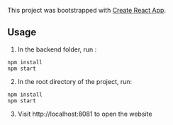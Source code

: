 This project was bootstrapped with [Create React App](https://github.com/facebook/create-react-app).

## Usage

1. In the backend folder, run :
```
npm install
npm start
```

2. In the root directory of the project, run: 
```
npm install
npm start
```

3. Visit http://localhost:8081 to open the website
